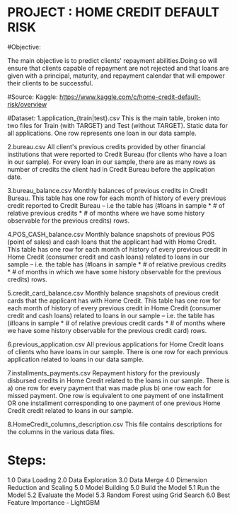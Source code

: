 # PROJECT : HOME CREDIT DEFAULT RISK 

#Objective:

  The main objective is to predict clients' repayment abilities.Doing so will ensure that clients capable of repayment are not rejected   and that loans are given with a principal, maturity, and repayment calendar that will empower their clients to be successful.

#Source:
  Kaggle: https://www.kaggle.com/c/home-credit-default-risk/overview

#Dataset:
  1.application_{train|test}.csv
    This is the main table, broken into two files for Train (with TARGET) and Test (without TARGET).
    Static data for all applications. One row represents one loan in our data sample.

  2.bureau.csv
    All client's previous credits provided by other financial institutions that were reported to Credit Bureau (for clients who have a 
    loan in our sample).
    For every loan in our sample, there are as many rows as number of credits the client had in Credit Bureau before the application         date.

  3.bureau_balance.csv
    Monthly balances of previous credits in Credit Bureau.
    This table has one row for each month of history of every previous credit reported to Credit Bureau – i.e the table has (#loans in       sample * # of relative previous credits * # of months where we have some history observable for the previous credits) rows.

  4.POS_CASH_balance.csv
    Monthly balance snapshots of previous POS (point of sales) and cash loans that the applicant had with Home Credit.
    This table has one row for each month of history of every previous credit in Home Credit (consumer credit and cash loans) related to      loans in our sample – i.e. the table has (#loans in sample * # of relative previous credits * # of months in which we have some         history observable for the previous credits) rows.

  5.credit_card_balance.csv
    Monthly balance snapshots of previous credit cards that the applicant has with Home Credit.
    This table has one row for each month of history of every previous credit in Home Credit (consumer credit and cash loans) related to      loans in our sample – i.e. the table has (#loans in sample * # of relative previous credit cards * # of months where we have some       history observable for the previous credit card) rows.

  6.previous_application.csv
    All previous applications for Home Credit loans of clients who have loans in our sample.
    There is one row for each previous application related to loans in our data sample.

  7.installments_payments.csv
    Repayment history for the previously disbursed credits in Home Credit related to the loans in our sample.
    There is a) one row for every payment that was made plus b) one row each for missed payment.
    One row is equivalent to one payment of one installment OR one installment corresponding to one payment of one previous Home Credit     credit related to loans in our sample.

  8.HomeCredit_columns_description.csv
    This file contains descriptions for the columns in the various data files.

# Steps:

  1.0 Data Loading
  2.0 Data Exploration
  3.0 Data Merge
  4.0 Dimension Reduction and Scaling
  5.0 Model Building
    5.0 Build the Model
    5.1 Run the Model
    5.2 Evaluate the Model
    5.3 Random Forest using Grid Search
  6.0 Best Feature Importance - LightGBM



